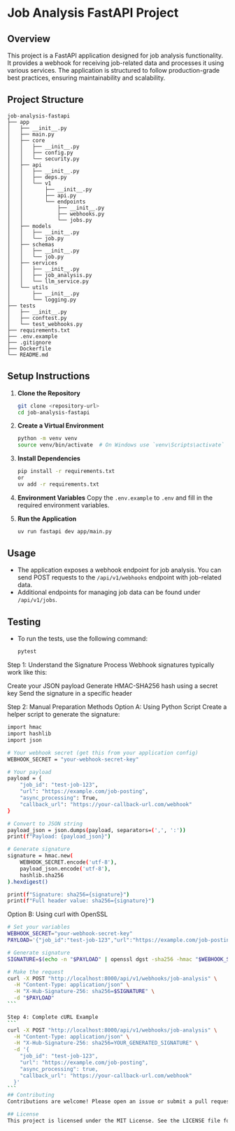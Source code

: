# Job Analysis FastAPI Project

## Overview
This project is a FastAPI application designed for job analysis functionality. It provides a webhook for receiving job-related data and processes it using various services. The application is structured to follow production-grade best practices, ensuring maintainability and scalability.

## Project Structure
```
job-analysis-fastapi
├── app
│   ├── __init__.py
│   ├── main.py
│   ├── core
│   │   ├── __init__.py
│   │   ├── config.py
│   │   └── security.py
│   ├── api
│   │   ├── __init__.py
│   │   ├── deps.py
│   │   └── v1
│   │       ├── __init__.py
│   │       ├── api.py
│   │       └── endpoints
│   │           ├── __init__.py
│   │           ├── webhooks.py
│   │           └── jobs.py
│   ├── models
│   │   ├── __init__.py
│   │   └── job.py
│   ├── schemas
│   │   ├── __init__.py
│   │   └── job.py
│   ├── services
│   │   ├── __init__.py
│   │   ├── job_analysis.py
│   │   └── llm_service.py
│   └── utils
│       ├── __init__.py
│       └── logging.py
├── tests
│   ├── __init__.py
│   ├── conftest.py
│   └── test_webhooks.py
├── requirements.txt
├── .env.example
├── .gitignore
├── Dockerfile
└── README.md
```

## Setup Instructions

1. **Clone the Repository**
   ```bash
   git clone <repository-url>
   cd job-analysis-fastapi
   ```

2. **Create a Virtual Environment**
   ```bash
   python -m venv venv
   source venv/bin/activate  # On Windows use `venv\Scripts\activate`
   ```

3. **Install Dependencies**
   ```bash
   pip install -r requirements.txt
   or
   uv add -r requirements.txt
   ```

4. **Environment Variables**
   Copy the `.env.example` to `.env` and fill in the required environment variables.

5. **Run the Application**
   ```bash
   uv run fastapi dev app/main.py
   ```

## Usage
- The application exposes a webhook endpoint for job analysis. You can send POST requests to the `/api/v1/webhooks` endpoint with job-related data.
- Additional endpoints for managing job data can be found under `/api/v1/jobs`.

## Testing
- To run the tests, use the following command:
  ```bash
  pytest
  ```


Step 1: Understand the Signature Process
Webhook signatures typically work like this:

Create your JSON payload
Generate HMAC-SHA256 hash using a secret key
Send the signature in a specific header

Step 2: Manual Preparation Methods
Option A: Using Python Script
   Create a helper script to generate the signature:

```bash
import hmac
import hashlib
import json

# Your webhook secret (get this from your application config)
WEBHOOK_SECRET = "your-webhook-secret-key"

# Your payload
payload = {
    "job_id": "test-job-123",
    "url": "https://example.com/job-posting",
    "async_processing": True,
    "callback_url": "https://your-callback-url.com/webhook"
}

# Convert to JSON string
payload_json = json.dumps(payload, separators=(',', ':'))
print(f"Payload: {payload_json}")

# Generate signature
signature = hmac.new(
    WEBHOOK_SECRET.encode('utf-8'),
    payload_json.encode('utf-8'),
    hashlib.sha256
).hexdigest()

print(f"Signature: sha256={signature}")
print(f"Full header value: sha256={signature}")
```

Option B: Using curl with OpenSSL
````bash
# Set your variables
WEBHOOK_SECRET="your-webhook-secret-key"
PAYLOAD='{"job_id":"test-job-123","url":"https://example.com/job-posting","async_processing":true,"callback_url":"https://your-callback-url.com/webhook"}'

# Generate signature
SIGNATURE=$(echo -n "$PAYLOAD" | openssl dgst -sha256 -hmac "$WEBHOOK_SECRET" | sed 's/^.* //')

# Make the request
curl -X POST "http://localhost:8000/api/v1/webhooks/job-analysis" \
  -H "Content-Type: application/json" \
  -H "X-Hub-Signature-256: sha256=$SIGNATURE" \
  -d "$PAYLOAD"
```

Step 4: Complete cURL Example
```
curl -X POST "http://localhost:8000/api/v1/webhooks/job-analysis" \
  -H "Content-Type: application/json" \
  -H "X-Hub-Signature-256: sha256=YOUR_GENERATED_SIGNATURE" \
  -d '{
    "job_id": "test-job-123",
    "url": "https://example.com/job-posting",
    "async_processing": true,
    "callback_url": "https://your-callback-url.com/webhook"
  }'
```
## Contributing
Contributions are welcome! Please open an issue or submit a pull request for any improvements or bug fixes.

## License
This project is licensed under the MIT License. See the LICENSE file for details.